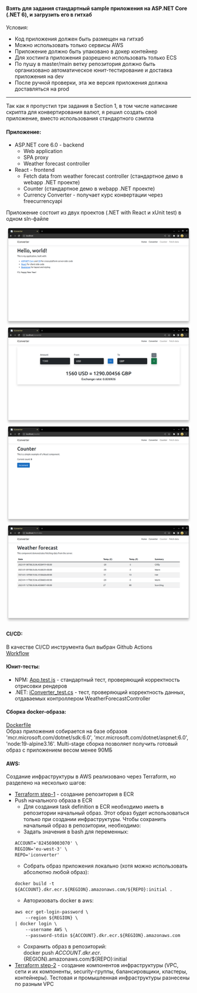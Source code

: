 #### Взять для задания стандартный sample приложения на ASP.NET Core (.NET 6), и загрузить его в гитхаб  
Условия:
* Код приложения должен быть размещен на гитхаб  
* Можно использовать только сервисы AWS  
* Приложение должно быть упаковано в докер контейнер  
* Для хостинга приложения разрешено использовать только ECS  
* По пушу в master/main ветку репозитория должно быть организовано автоматическое юнит-тестирование и доставка приложения на dev  
* После ручной проверки, эта же версия приложения должна доставляться на prod  

***

Так как я пропустил три задания в Section 1, в том числе написание скрипта для конвертирования валют, я решил создать своё приложение, вместо использования стандартного сэмпла  
#### Приложение:  
- ASP.NET core 6.0 - backend
    - Web application
    - SPA proxy
    - Weather forecast controller
- React - frontend
    - Fetch data from weather forecast controller (стандартное демо в webapp .NET проекте)
    - Counter (стандартное демо в webapp .NET проекте)
    - Currency Converter - получает курс конвертации через freecurrencyapi

Приложение состоит из двух проектов (.NET with React и xUnit test) в одном sln-файле  

![Screenshot](./Screenshots/Screenshot1.png)  
![Screenshot](./Screenshots/Screenshot2.png)  
![Screenshot](./Screenshots/Screenshot3.png)  
![Screenshot](./Screenshots/Screenshot4.png)  

#### CI/CD:  
В качестве CI/CD инструмента был выбран Github Actions  
[Workflow](./.github/workflows/main.yml)  

#### Юнит-тесты:  
- NPM: [App.test.js](./iConverter/ClientApp/src/App.test.js) - стандартный тест, проверяющий корректность отрисовки рендеров
- .NET: [iConverter_test.cs](./iConverter-test/iConverter_test.cs) - тест, проверяющий корректность данных, отдаваемых контроллером WeatherForecastController

#### Сборка docker-образа:  
[Dockerfile](./Dockerfile)  
Образ приложения собирается на базе образов 'mcr.microsoft.com/dotnet/sdk:6.0', 'mcr.microsoft.com/dotnet/aspnet:6.0', 'node:19-alpine3.16'. Multi-stage сборка позволяет получить готовый образ с приложением весом менее 90МБ  

#### AWS:  
Создание инфраструктуры в AWS реализовано через Terraform, но разделено на несколько шагов:  
* [Terraform step-1](./Terraform/step-1/) - создание репозитория в ECR   
* Push начального образа в ECR  
    * Для создания task definition в ECR необходимо иметь в репозитории начальный образ. Этот образ будет использоваться только при создании инфраструктуры. Чтобы сохранить начальный образ в репозитории, необходимо:  
    * Задать значения в bash для переменных:  
    ```
    ACCOUNT='824569003070' \
    REGION='eu-west-3' \
    REPO='iconverter'
    ```
    * Собрать образ приложения локально (хотя можно использовать абсолютно любой образ):  
    ```
    docker build -t ${ACCOUNT}.dkr.ecr.${REGION}.amazonaws.com/${REPO}:initial .
    ```
    * Авторизовать docker в aws:  
    ```
    aws ecr get-login-password \
        --region ${REGION} \
    | docker login \
        --username AWS \
        --password-stdin ${ACCOUNT}.dkr.ecr.${REGION}.amazonaws.com
    ```
    * Сохранить образ в репозиторий:  
    docker push ${ACCOUNT}.dkr.ecr.${REGION}.amazonaws.com/${REPO}:initial
* [Terraform step-2](./Terraform/step-2/) - создание компонентов инфраструктуры (VPC, сети и их компоненты, security-группы, балансировщики, кластеры, контейнеры). Тестовая и промышленная инфраструктуры разнесены по разным VPC
